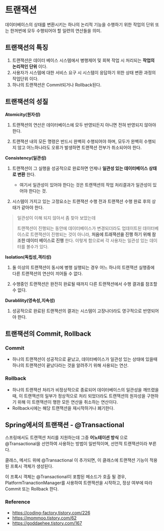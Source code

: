 # 트랜잭션

데이터베이스의 상태를 변환시키는 하나의 논리적 기능을 수행하기 위한 작업의 단위 또는 한꺼번에 모두 수행되어야 할 일련의 연산들을 의미.



## 트랜잭션의 특징

1. 트랜잭션은 데이터 베이스 시스템에서 병행제어 및 회복 작업 시 처리되는 **작업의 논리적인 단위** 이다.
2. 사용자가 시스템에 대한 서비스 요구 시 시스템이 응답하기 위한 상태 변환 과정의 작업단위 이다.
3. 하나의 트랜잭션은 Commit되거나 Rollback된다.



## 트랜잭션의 성질

**Atomicity(원자성)**

1. 트랜잭션의 연산은 데이터베이스에 모두 반영되든지 아니면 전혀 반영되지 않아야 한다.

2. 트랜잭션 내의 모든 명령은 반드시 완벽히 수행되어야 하며, 모두가 완벽히 수행되지 않고 어느하나라도 오류가 발생하면 트랜잭션 전부가 취소되어야 한다.



**Consistency(일관성)**

1. 트랜잭션이 그 실행을 성공적으로 완료하면 언제나 **일관성 있는 데이터베이스 상태로 변환** 한다.
   * 여기서 일관성이 있어야 한다는 것은 트랜잭션의 작업 처리결과가 일관성이 있어야 한다는 것.

2. 시스템이 가지고 있는 고정요소는 트랜잭션 수행 전과 트랜잭션 수행 완료 후의 상태가 같아야 한다.

> 일관성이 이해 되지 않아서 좀 찾아 보았는데
>
> 트랜잭션이 진행되는 동안에 데이터베이스가 변경되더라도 업데이트된 데이터베이스로 트랜잭션이 진행되는 것이 아니라, **처음에 트래잭션을 진행 하기 위해 참조한 데이터 베이스로 진행** 한다. 이렇게 함으로써 각 사용자는 일관성 있는 데이터를 볼수가 있다. 

**Isolation(독립성,격리성)**

1. 둘 이상의 트랜잭션이 동시에 병행 실행되는 경우 어느 하나의 트랜잭션 실행중에 다른 트랜잭션의 연산이 끼어들 수 없다.

2. 수행중인 트랜잭션은 완전히 완료될 때까지 다른 트랜잭션에서 수행 결과를 참조할 수 없다.



**Durablility(영속성,지속성)**

1. 성공적으로 완료된 트랜잭션의 결과는 시스템이 고장나더라도 영구적으로 반영되어야 한다.



## 트랜잭션의 Commit, Rollback

### Commit 

* 하나의 트랜잭션이 성공적으로 끝났고, 데이터베이스가 일관성 있는 상태에 있을때 하나의 트랜잭션이 끝났다라는 것을 알려주기 위해 사용되는 연산.

### Rollback

* 하나의 트랜잭션 처리가 비정상적으로 종료되어 데이터베이스의 일관성을 깨뜨렸을때, 이 트랜잭션의 일부가 정상적으로 처리 되었더라도 트랜잭션의 원자성을 구현하기 위해 이 트랜잭션이 행한 모든 연산을 취소하는 연산이다.
* Rollback시에는 해당 트랜잭션을 재시작하거나 폐기한다.



## Spring에서의 트랜잭션 - @Transactional

스프링에서도 트랜잭션 처리를 지원하는데 그중 **어노테이션 방식** 으로 @Transactional을 선언하여 사용하는 방법이 일반적이며, 선언적 트랜잭션이라 부른다.

클래스, 메서드 위에 @Transactional 이 추가되면, 이 클래스에 트랜잭션 기능이 적용된 프록시 객체가 생성된다.

이 프록시 객체는 @Transactional이 포함된 메소드가 호출 될 경우, PlatformTranactionManager를 사용하여 트랜잭션을 시작하고, 정상 여부에 따라 Commit 또는 Rollback 한다.





### Reference

* https://coding-factory.tistory.com/226
* https://mommoo.tistory.com/62
* https://goddaehee.tistory.com/167